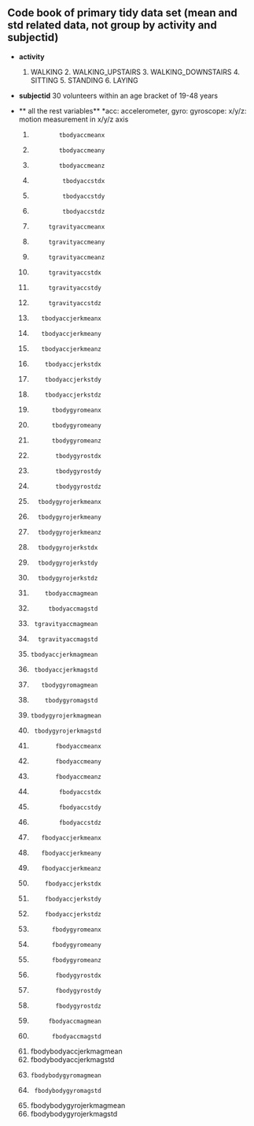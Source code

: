 ## Code book of primary tidy data set (mean and std related data, not group by activity and subjectid)

* **activity**
   	1. WALKING
    	2. WALKING_UPSTAIRS 
    	3. WALKING_DOWNSTAIRS
    	4. SITTING
    	5. STANDING
    	6. LAYING

*  **subjectid** 
    	30 volunteers within an age bracket of 19-48 years

*  ** all the rest variables** 
	*acc: accelerometer, gyro: gyroscope: x/y/z: motion measurement in x/y/z axis
	1.             tbodyaccmeanx
	2.             tbodyaccmeany
	3.             tbodyaccmeanz
	4.              tbodyaccstdx
	5.              tbodyaccstdy
	6.              tbodyaccstdz 
	7.          tgravityaccmeanx
	8.          tgravityaccmeany
	9.          tgravityaccmeanz
	10.          tgravityaccstdx
	11.          tgravityaccstdy
	12.          tgravityaccstdz
	13.        tbodyaccjerkmeanx
	14.        tbodyaccjerkmeany
	15.        tbodyaccjerkmeanz
	16.         tbodyaccjerkstdx
	17.         tbodyaccjerkstdy
	18.         tbodyaccjerkstdz
	19.           tbodygyromeanx
	20.           tbodygyromeany
	21.           tbodygyromeanz
	22.            tbodygyrostdx
	23.            tbodygyrostdy
	24.            tbodygyrostdz
	25.       tbodygyrojerkmeanx
	26.       tbodygyrojerkmeany
	27.       tbodygyrojerkmeanz
	28.       tbodygyrojerkstdx
	29.       tbodygyrojerkstdy
	30.       tbodygyrojerkstdz
	31.         tbodyaccmagmean
	32.          tbodyaccmagstd
	33.      tgravityaccmagmean
	34.       tgravityaccmagstd
	35.     tbodyaccjerkmagmean
	36.      tbodyaccjerkmagstd
	37.        tbodygyromagmean
	38.         tbodygyromagstd
	39.     tbodygyrojerkmagmean
	40.      tbodygyrojerkmagstd
	41.            fbodyaccmeanx
	42.            fbodyaccmeany
	43.            fbodyaccmeanz
	44.             fbodyaccstdx
	45.             fbodyaccstdy
	46.             fbodyaccstdz
	47.        fbodyaccjerkmeanx
	48.        fbodyaccjerkmeany
	49.        fbodyaccjerkmeanz
	50.         fbodyaccjerkstdx
	51.         fbodyaccjerkstdy
	52.         fbodyaccjerkstdz
	53.           fbodygyromeanx
	54.           fbodygyromeany
	55.           fbodygyromeanz
	56.            fbodygyrostdx
	57.            fbodygyrostdy
	58.            fbodygyrostdz
	59.          fbodyaccmagmean
	60.           fbodyaccmagstd
	61.  fbodybodyaccjerkmagmean
	62.   fbodybodyaccjerkmagstd
	63.     fbodybodygyromagmean
	64.      fbodybodygyromagstd
	65. fbodybodygyrojerkmagmean
	66.  fbodybodygyrojerkmagstd